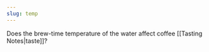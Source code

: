```yaml
---
slug: temp
---
```


Does the brew-time temperature of the water affect coffee [[Tasting Notes|taste]]?